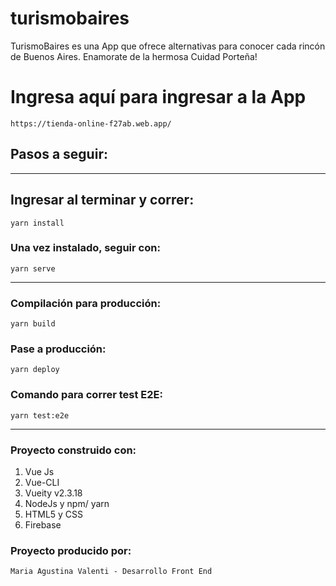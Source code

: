# turismobaires

TurismoBaires es una App que ofrece alternativas para conocer cada rincón de Buenos Aires. 
Enamorate de la hermosa Cuidad Porteña!

# Ingresa aquí para ingresar a la App

```
https://tienda-online-f27ab.web.app/

```
## Pasos a seguir: 
----------------------
## Ingresar al terminar y correr: 
```
yarn install

```

### Una vez instalado, seguir con:
```
yarn serve
```
---------------------------------

### Compilación para producción:
```
yarn build

```
### Pase a producción:

```
yarn deploy

```

### Comando para correr test E2E:
```
yarn test:e2e

```
-----------------------------

### Proyecto construido con:
 1) Vue Js
 2) Vue-CLI
 3) Vueity v2.3.18
 4) NodeJs y npm/ yarn
 5) HTML5 y CSS
 6) Firebase

### Proyecto producido por:

```
Maria Agustina Valenti - Desarrollo Front End

```

